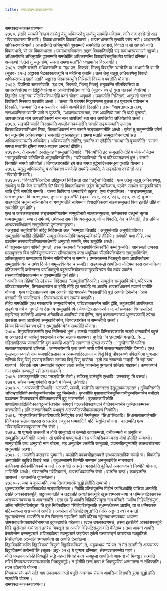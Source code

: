 ```yaml
---
title: समथक्खन्धककथावण्णना

---
```

समथक्खन्धककथावण्णना  
२७६०. इदानि समथविनिच्छयं दस्सेतुं येसु अधिकरणेसु सन्तेसु समथेहि भवितब्बं, तानि ताव दस्सेन्तो आह ‘‘विवादाधारता’’तिआदि। विवादाधारताति विवादाधिकरणं। आपत्ताधारताति एत्थापि एसेव नयो। आधारताति अधिकरणपरियायो। आधारीयति अभिभुय्यति वूपसम्मति समथेहीति आधारो, विवादो च सो आधारो चाति विवादाधारो, सो एव विवादाधारता। एवमाधाराधिकरण-सद्दानं विवादादिसद्देहि सह कम्मधारयसमासो दट्ठब्बो। अधिकरीयति अभिभुय्यति वूपसम्मति समथेहीति अधिकरणन्ति विवादादिचतुब्बिधमेव पाळियं दस्सितं। अयमत्थो ‘‘एतेसं तु चतुन्‍नम्पि, समत्ता समथा मता’’ति वक्खमानेन विञ्‍ञायति।  
२७६१. एतानि चत्तारि अधिकरणानि च ‘‘इध पन, भिक्खवे, भिक्खू विवदन्ति ‘धम्मो’ति वा ‘अधम्मो’ति वा’’ति (चूळव॰ २१५) अट्ठारस भेदकारकवत्थूनि च महेसिना वुत्तानि। तत्थ तेसु चतूसु अधिकरणेसु विवादो अधिकरणसङ्खातो एतानि अट्ठारस भेदकरवत्थूनि निस्सितो निस्साय पवत्तोति योजना।  
२७६२. विपत्तियो चतस्सोवाति ‘‘इध पन, भिक्खवे, भिक्खू भिक्खुं अनुवदन्ति सीलविपत्तिया वा आचारविपत्तिया वा दिट्ठिविपत्तिया वा आजीवविपत्तिया वा’’ति (चूळव॰ २१५) वुत्ता चतस्सो विपत्तियो। दिट्ठादीनं अनुगन्त्वा सीलविपत्तिआदीहि वदनं चोदना अनुवादो। उपागतोति निस्सितो, अनुवादो चतस्सो विपत्तियो निस्साय पवत्तोति अत्थो। ‘‘तत्था’’ति पठममेव निद्धारणस्स वुत्तत्ता इध पुनवचने पयोजनं न दिस्सति, ‘‘सम्भवा’’ति वचनस्सापि न कोचि अत्थविसेसो दिस्सति। तस्मा ‘‘आपत्ताधारता तत्थ, सत्तआपत्तिसम्भवा’’ति पाठो न युज्‍जति, ‘‘आपत्ताधारता नाम, सत्त आपत्तियो मता’’ति पाठो युत्ततरो, आपत्ताधारता नाम आपत्ताधिकरणं नाम सत्त आपत्तियो मता सत्त आपत्तियोव अधिप्पेताति अत्थो।  
२७६३. सङ्घकिच्‍चानि निस्सायाति अपलोकनकम्मादीनि चत्तारि सङ्घकम्मानि उपादाय किच्‍चाधिकरणाभिधानं सिया, किच्‍चाधिकरणं नाम चत्तारि सङ्घकम्मानीति अत्थो। एतेसं तु चतुन्‍नम्पीति एतेसं पन चतुन्‍नम्पि अधिकरणानं। समत्ताति वूपसमहेतुत्ता। समथा मताति सम्मुखाविनयादयो सत्त अधिकरणसमथाति अधिप्पेता। अधिकरणानि समेन्ति, सम्मन्ति वा एतेहीति ‘‘समथा’’ति वुच्‍चन्तीति ‘‘समत्ता समथा मता’’ति इमिना समथ-सद्दस्स अन्वत्थं दीपेति।  
२७६४-५. ते सरूपतो दस्सेतुमाह ‘‘सम्मुखा’’तिआदि। ‘‘विनयो’’ति इदं सम्मुखादिपदेहि पच्‍चेकं योजेतब्बं ‘‘सम्मुखाविनयो सतिविनयो अमूळ्हविनयो’’ति। ‘‘पटिञ्‍ञाविनयो’’ति च पटिञ्‍ञातकरणं वुत्तं। सत्तमो विनयोति समथो अधिप्पेतो। तिणवत्थारकोति इमे सत्त समथा बुद्धेनादिच्‍चबन्धुना वुत्ताति योजना।  
२७६६. चतूसु अधिकरणेसु यं अधिकरणं यत्तकेहि समथेहि सम्मति, ते सङ्गहेत्वा दस्सेन्तो आह ‘‘विवादो’’तिआदि।  
२७६७-९. ‘‘विवादो’’तिआदिना उद्दिट्ठमत्थं निद्दिसन्तो आह ‘‘छट्ठेना’’तिआदि। एत्थ एतेसु चतूसु अधिकरणेसु, समथेसु च किं केन सम्मतीति चे? विवादो विवादाधिकरणं छट्ठेन येभुय्यसिकाय, पठमेन समथेन सम्मुखाविनयेन चाति द्वीहि समथेहि सम्मति। यस्सा किरियाय धम्मवादिनो बहुतरा, एसा येभुय्यसिका। ‘‘सङ्घसम्मुखता, धम्मसम्मुखता, विनयसम्मुखता, पुग्गलसम्मुखता’’ति (चूळव॰ २२९, २३४, २३६, २३७, २४२) वुत्तानं सङ्घादीनं चतुन्‍नं सन्‍निधानेन वा गणपुग्गलेहि समियमानं विवादाधिकरणं सङ्घसम्मुखतं विना इतरेहि तीहि वा सम्मतीति वुत्तं होति।  
एत्थ च कारकसङ्घस्स सङ्घसामग्गिवसेन सम्मुखीभावो सङ्घसम्मुखता, समेतब्बस्स वत्थुनो भूतता धम्मसम्मुखता, यथा तं समेतब्बं, तथेवस्स समनं विनयसम्मुखता, यो च विवदति, येन च विवदति, तेसं उभिन्‍नं अत्थपच्‍चत्थिकानं सम्मुखीभावो पुग्गलसम्मुखता।  
‘‘अनुवादो चतूहिपी’’ति उद्दिट्ठं निद्दिसन्तो आह ‘‘सम्मुखा’’तिआदि। अनुपुब्बेनाति अनुपटिपाटिया। सम्मुखाविनयादीहि तीहिपीति सम्मुखाविनयसतिविनयअमूळ्हविनयेहि तीहिपि। तथेवाति यथा तीहि, तथा पञ्‍चमेन तस्सपापियसिकासमथेनापि अनुवादो सम्मति, पगेव चतूहीति अत्थो।  
यो पापुस्सन्‍नताय पापियो पुग्गलो, तस्स कत्तब्बतो ‘‘तस्सपापियसिका’’ति कम्मं वुच्‍चति। आयस्मतो दब्बस्स मल्‍लपुत्तस्स विय सतिवेपुल्‍लप्पत्तस्स खीणासवस्स कता अमूलिका सीलविपत्तिचोदना सम्मुखाविनयेन, ञत्तिचतुत्थाय कम्मवाचाय दिन्‍नेन सतिविनयेन च सम्मति। उम्मत्तकस्स भिक्खुनो कता आपत्तिचोदना सम्मुखाविनयेन च तथेव दिन्‍नेन अमूळ्हविनयेन च सम्मति। सङ्घमज्झे आपत्तिया चोदियमानस्स अवजानित्वा पटिजाननादिं करोन्तस्स पापभिक्खुनो बहुलापत्तिचोदना सम्मुखाविनयेन चेव तथेव पकतेन तस्सपापियसिकाकम्मेन च वूपसम्मतीति वुत्तं होति।  
‘‘आपत्ति पन तीहेवा’’ति उद्देसस्स निद्देसमाह ‘‘सम्मुखेना’’तिआदि। सम्मुखेन सम्मुखाविनयेन, पटिञ्‍ञाय पटिञ्‍ञातकरणेन, तिणवत्थारकेन वा इमेहि तीहि एव समथेहि सा आपत्ति आपत्ताधिकरणं उपसमं यातीति योजना। एत्थ पटिञ्‍ञातकरणं नाम आपत्तिं पटिग्गण्हन्तेन ‘‘पस्ससी’’ति वुत्ते आपत्तिं देसेन्तेन ‘‘आम पस्सामी’’ति सम्पटिच्छनं। तिणवत्थारकं पन सयमेव वक्खति।  
तीहेव समथेहीति एत्थ गरुकापत्ति सम्मुखाविनयेन, पटिञ्‍ञातकरणेन चाति द्वीहि, लहुकापत्तिं आपज्‍जित्वा सङ्घे वा गणे वा पुग्गले वा देसनाय सम्मुखाविनयेन चेव पटिञ्‍ञातकरणेन च, कोसम्बकानं विग्गहसदिसं महाविग्गहं करोन्तेहि आपन्‍ना अनेकविधा आपत्तियो सचे होन्ति, तासु वक्खमानसरूपं थुल्‍लवज्‍जादिं ठपेत्वा अवसेसा सब्बा आपत्तियो सम्मुखाविनयेन, तिणवत्थारकेन च सम्मन्तीति अत्थो।  
किच्‍चं किच्‍चाधिकरणं एकेन सम्मुखाविनयेनेव सम्मतीति योजना।  
२७७०. येभुय्यसिककम्मेति एत्थ निमित्तत्थे भुम्मं। सलाकं गाहयेति विनिच्छयकारके सङ्घे धम्मवादीनं बहुत्तं वा अप्पतरत्तं वा जानितुं वक्खमानेन नयेन सलाकं गाहापेय्य। बुधोति ‘‘न छन्दागतिं गच्छति…पे॰… गहितागहितञ्‍च जानाती’’ति वुत्तं पञ्‍चहि अङ्गेहि समन्‍नागतं पुग्गलं दस्सेति। ‘‘गूळ्हेना’’तिआदिना सलाकग्गाहप्पकारो दस्सितो। कण्णजप्पेनाति एत्थ कण्णे जप्पो यस्मिं सलाकग्गाहपयोगेति विग्गहो। एत्थ गूळ्हसलाकग्गाहो नाम धम्मवादिसलाका च अधम्मवादिसलाका च विसुं विसुं चीवरकण्णे पक्खिपित्वा पुग्गलानं सन्तिकं विसुं विसुं उपसङ्कमित्वा सलाका विसुं विसुं दस्सेत्वा ‘‘इतो तव रुच्‍चनकं गण्हाही’’ति रहो ठत्वा गाहापनं। विवटकं नाम धम्मवादीनं बहुभावं ञत्वा सब्बेसु जानन्तेसु पुग्गलानं सन्तिकं गाहापनं। कण्णजप्पनं नाम एवमेव कण्णमूले रहो ठत्वा गाहापनं।  
२७७१. अलज्‍जुस्सदेति एत्थ ‘‘सङ्घे’’ति सेसो। लज्‍जिसु बालेसूति एत्थापि ‘‘उस्सदेसू’’ति वत्तब्बं।  
२७७२. सकेन कम्मुनायेवाति अत्तनो यं किच्‍चं, तेनेवाति।  
२७७३-५. ‘‘आपज्‍जती’’तिआदि ‘‘अलज्‍जी, लज्‍जी, बालो’’ति जाननस्स हेतुभूतकम्मदस्सनं। दुच्‍चिन्तितोति अभिज्झादितिविधमनोदुच्‍चरितवसेन दुट्ठु चिन्तेन्तो। दुब्भासीति मुसावादादिचतुब्बिधवचीदुच्‍चरितवसेन वचीद्वारे पञ्‍ञत्तानं सिक्खापदानं वीतिक्‍कमवसेन दुट्ठु भासनसीलो। दुक्‍कटकारिकोति पाणातिपातादितिविधकायदुच्‍चरितवसेन कायद्वारे पञ्‍ञत्तसिक्खापदानं वीतिक्‍कमवसेन कुच्छितकम्मस्स करणसीलो। इति लक्खणेनेवाति यथावुत्तं अलज्‍जीलज्‍जीबाललक्खणं निगमेति।  
२७७६. ‘‘येभुय्यसिका’’तिआदिगाथाहि निद्दिट्ठमेव अत्थं निगमेतुमाह ‘‘तिधा’’तिआदि। तिधासलाकगाहेनाति तिविधस्स सलाकगाहस्स अञ्‍ञतरेन। बहुका धम्मवादिनो यदि सियुन्ति योजना। कातब्बन्ति एत्थ ‘‘विवादाधिकरणवूपसमन’’न्ति सेसो।  
२७७७. यो पुग्गलो अलज्‍जी च होति सानुवादो च कम्मतो कायकम्मतो, वचीकम्मतो च असुचि च सम्बुद्धजिगुच्छनीयोति अत्थो। सो एवंविधो पापपुग्गलो तस्स पापियसिककम्मस्स योगो होतीति सम्बन्धो। सानुवादोति एत्थ अनुवादो नाम चोदना, सह अनुवादेन वत्ततीति सानुवादो, पापगरहितपुग्गलेहि कातब्बचोदनाय अनुरूपोति अत्थो।  
२७७८-९. भण्डनेति कलहस्स पुब्बभागे। कलहेति कायवचीद्वारप्पवत्ते हत्थपरामसादिके कलहे च। विवादम्हि अनप्पकेति बहुविधे विवादे जाते। बहुअस्सामणे चिण्णेति समणानं अननुच्छविके नानप्पकारे कायिकवाचसिकवीतिक्‍कमे च कते। अनग्गेति अनन्ते। भस्सकेति कुच्छिते अमनापवचने चिण्णेति योजना, भासितेति अत्थो। गवेसन्तन्ति गवेसियमानं, आपत्ताधिकरणन्ति सेसो। वाळन्ति चण्डं। कक्खळन्ति आसज्‍जं। कातब्बन्ति वूपसमेतब्बं।  
२७८०-२. यथा च वूपसम्मति, तथा तिणवत्थारके सुद्धो होतीति सम्बन्धो।  
थुल्‍लवज्‍जन्ति पाराजिकञ्‍चेव सङ्घादिसेसञ्‍च। गिहीहि पटिसंयुतन्ति गिहीनं जातिआदीहि पाळिया आगतेहि दसहि अक्‍कोसवत्थूहि, अट्ठकथागतेहि च तदञ्‍ञेहि अक्‍कोसवत्थूहि खुंसनवम्भनपच्‍चया च धम्मिकपटिस्सवस्स असच्‍चापनपच्‍चया च आपन्‍नापत्तिं। एसा एव हि आपत्ति गिहिपटिसंयुत्ता नाम परिवारे ‘‘अत्थि गिहिपटिसंयुत्ता, अत्थि नगिहिपटिसंयुत्ता’’ति दुकं निक्खिपित्वा ‘‘गिहिपटिसंयुत्ताति सुधम्मत्थेरस्स आपत्ति, या च धम्मिकस्स पटिस्सवस्स असच्‍चापने आपत्ति। अवसेसा नगिहिपटिसंयुत्ता’’ति (परि॰ अट्ठ॰ ३२१) वचनतो।  
सुधम्मत्थेरस्स आपत्तीति च तेन चित्तस्स गहपतिनो जातिं पटिच्‍च खुंसनवम्भनपच्‍चया आपन्‍ना ओमसवादसिक्खापदविभागगता दुक्‍कटापत्ति गहेतब्बा। इदञ्‍च उपलक्खणमत्तं, तस्मा इतरेहिपि अक्‍कोसवत्थूहि गिहिं खुंसेन्तानं वम्भेन्तानं इतरेसं भिक्खूनं सा आपत्ति गिहिपटिसंयुत्तावाति वेदितब्बं। तथा आपन्‍नं आपत्तिं देसापेन्तेन दस्सनूपचारं अविजहापेत्वा सवनूपचारं जहापेत्वा एकंसे उत्तरासङ्गं कारापेत्वा उक्‍कुटिकं निसीदापेत्वा अञ्‍जलिं पग्गण्हापेत्वा सा आपत्ति देसापेतब्बा।  
दिट्ठाविकम्मिकन्ति दिट्ठाविकम्मे नियुत्तो दिट्ठाविकम्मिको, तं, अट्ठकथायं ‘‘ये पन ‘न मेतं खमती’ति अञ्‍ञमञ्‍ञं दिट्ठाविकम्मं करोन्ती’’ति (चूळव॰ अट्ठ॰ २१४) ये पुग्गला दस्सिता, तेसमञ्‍ञतरस्सेव गहणं।  
योति भण्डनकारकेहि भिक्खूहि सद्धिं महन्तं विग्गहं कत्वा सम्बहुला आपत्तियो आपन्‍नो यो भिक्खु। तत्थाति तस्मिं तिणवत्थारकसमथकारके भिक्खुसमूहे। न होतीति छन्दं दत्वा तं भिक्खुपरिसं अनागतत्ता न संविज्‍जति। तञ्‍च ठपेत्वाति योजना।  
तिणवत्थारके कते सति याव उपसम्पदमाळतो पभुति आपन्‍नाय सेसाय आपत्तिया निरापत्ति हुत्वा सुद्धो होति सङ्घोति योजना।  
समथक्खन्धककथावण्णना।  